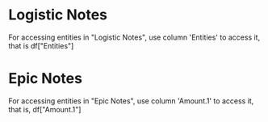 # Logistic Notes
For accessing entities in "Logistic Notes", use column 'Entities' to access it, that is df["Entities"]

# Epic Notes
For accessing entities in "Epic Notes", use column 'Amount.1' to access it, that is, df["Amount.1"]
